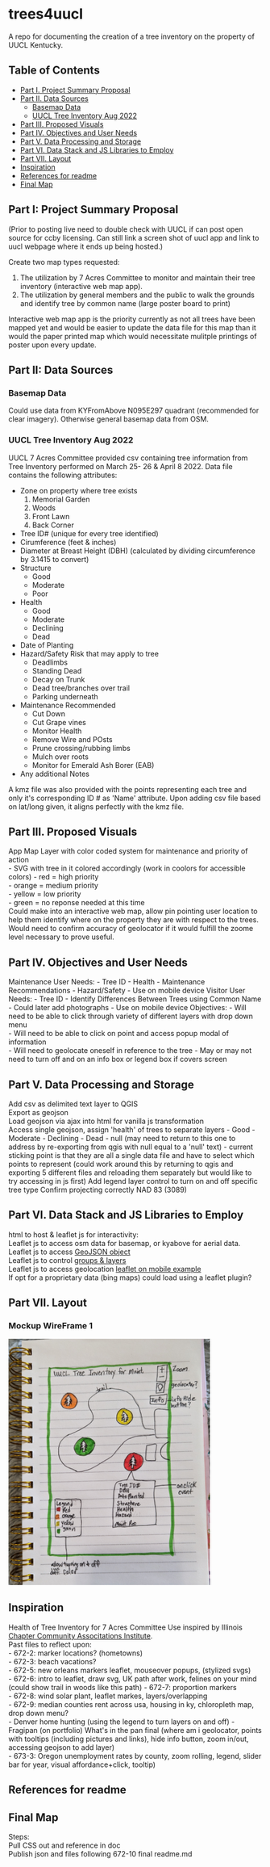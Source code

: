 # trees4uucl
A repo for documenting the creation of a tree inventory on the property of UUCL Kentucky.

<!-- TOC -->

## Table of Contents
- [Part I. Project Summary Proposal ](#part-i-project-summary-proposal)  
- [Part II. Data Sources ](#part-ii-data-sources)  
    - [Basemap Data](#basemap-data)
    - [UUCL Tree Inventory Aug 2022](#uucl-tree-inventory-aug-2022)
- [Part III. Proposed Visuals](#part-iii-proposed-visuals)
- [Part IV. Objectives and User Needs](#part-iv-objectives-and-user-needs)
- [Part V. Data Processing and Storage](#part-v-data-processing-and-storage)
- [Part VI. Data Stack and JS Libraries to Employ](#part-vi-data-stack-and-js-libraries-to-employ)
- [Part VII. Layout](#part-vii-layout)
- [Inspiration](#inspiration)
- [References for readme](#references-for-readme)  
- [Final Map](#Final-Map)

<!-- /TOC -->

## Part I: Project Summary Proposal
(Prior to posting live need to double check with UUCL if can post open source for ccby licensing. Can still link a screen shot of uucl app and link to uucl webpage where it ends up being hosted.)

Create two map types requested:
1. The utilization by 7 Acres Committee to monitor and maintain their tree inventory (interactive web map app).
2. The utilization by general members and the public to walk the grounds and identify tree by common name (large poster board to print)

Interactive web map app is the priority currently as not all trees have been mapped yet and would be easier to update the data file for this map than it would the paper printed map which would necessitate mulitple printings of poster upon every update.

## Part II: Data Sources
### Basemap Data
Could use data from KYFromAbove N095E297 quadrant (recommended for clear imagery).
Otherwise general basemap data from OSM.

### UUCL Tree Inventory Aug 2022
UUCL 7 Acres Committee provided csv containing tree information from Tree Inventory performed on March 25- 26 & April 8 2022. Data file contains the following attributes:
- Zone on property where tree exists
    1. Memorial Garden
    2. Woods
    3. Front Lawn
    4. Back Corner
- Tree ID# (unique for every tree identified)
- Cirumference (feet & inches)
- Diameter at Breast Height (DBH) (calculated by dividing circumference by 3.1415 to convert)
- Structure
    - Good
    - Moderate
    - Poor
- Health 
    - Good
    - Moderate
    - Declining
    - Dead
- Date of Planting
- Hazard/Safety Risk that may apply to tree
    - Deadlimbs
    - Standing Dead
    - Decay on Trunk
    - Dead tree/branches over trail
    - Parking underneath
- Maintenance Recommended
    - Cut Down
    - Cut Grape vines
    - Monitor Health
    - Remove Wire and POsts
    - Prune crossing/rubbing limbs
    - Mulch over roots
    - Monitor for Emerald Ash Borer (EAB)
- Any additional Notes

A kmz file was also provided with the points representing each tree and only it's corresponding ID # as 'Name' attribute.
Upon adding csv file based on lat/long given, it aligns perfectly with the kmz file.

## Part III. Proposed Visuals  
App Map Layer with color coded system for maintenance and priority of action  
    - SVG with tree in it colored accordingly (work in coolors for accessible colors)
        - red = high priority  
        - orange = medium priority  
        - yellow = low priority  
        - green = no reponse needed at this time  
Could make into an interactive web map, allow pin pointing user location to help them identify where on the property they are with respect to the trees.  Would need to confirm accuracy of geolocator if it would fulfill the zoome level necessary to prove useful.  

## Part IV. Objectives and User Needs
Maintenance User Needs: 
    - Tree ID 
    - Health 
    - Maintenance Recommendations
    - Hazard/Safety
    - Use on mobile device
Visitor User Needs:
    - Tree ID 
    - Identify Differences Between Trees using Common Name
    - Could later add photographs
    - Use on mobile device
Objectives:
    - Will need to be able to click through variety of different layers with drop down menu  
    - Will need to be able to click on point and access popup modal of information  
    - Will need to geolocate oneself in reference to the tree 
    - May or may not need to turn off and on an info box or legend box if covers screen 

## Part V. Data Processing and Storage
Add csv as delimited text layer to QGIS  
Export as geojson  
Load geojson via ajax into html for vanilla js transformation  
Access single geojson, assign 'health' of trees to separate layers
    - Good
    - Moderate
    - Declining
    - Dead
    - null (may need to return to this one to address by re-exporting from qgis with null equal to a 'null' text)
    - current sticking point is that they are all a single data file and have to select which points to represent (could work around this by returning to qgis and exporting 5 different files and reloading them separately but would like to try accessing in js first)
Add legend layer control to turn on and off specific tree type
Confirm projecting correctly NAD 83 (3089)

## Part VI. Data Stack and JS Libraries to Employ  
html to host & leaflet js for interactivity:  
Leaflet js to access osm data for basemap, or kyabove for aerial data.  
Leaflet js to access [GeoJSON object](https://leafletjs.com/examples/geojson/)   
Leaflet js to control [groups & layers](https://leafletjs.com/examples/layers-control/)  
Leaflet js to access geolocation [leaflet on mobile example](https://leafletjs.com/examples/mobile/)  
If opt for a proprietary data (bing maps) could load using a leaflet plugin?  



## Part VII. Layout  
### Mockup WireFrame 1  
<img src="images/wireframe1_20230124.jpg" alt="image" width="400"/>

## Inspiration  
Health of Tree Inventory for 7 Acres Committee Use inspired by Illinois [Chapter Community Associtations Institute](https://www.cai-illinois.org/tree-inventory-community-benefits-seeing-forest-trees/).  
Past files to reflect upon:  
    - 672-2: marker locations? (hometowns)  
    - 672-3: beach vacations?  
    - 672-5: new orleans markers leaflet, mouseover popups, (stylized svgs)  
    - 672-6: intro to leaflet, draw svg, UK path after work, felines on your mind (could show trail in woods like this path) 
    - 672-7: proportion markers  
    - 672-8: wind solar plant, leaflet markes, layers/overlapping  
    - 672-9: median counties rent across usa, housing in ky, chloropleth map, drop down menu?  
    - Denver home hunting (using the legend to turn layers on and off)
    - Fragipan (on portfolio) What's in the pan final (where am i geolocator, points with tooltips (including pictures and links), hide info button, zoom in/out, accessing geojson to add layer)  
    - 673-3: Oregon unemployment rates by county, zoom rolling, legend, slider bar for year, visual affordance+click, tooltip)  


## References for readme  

## Final Map  
Steps:  
Pull CSS out and reference in doc  
Publish json and files following 672-10 final readme.md  